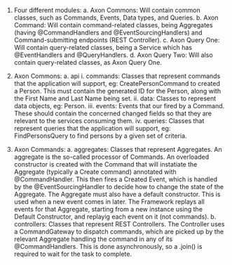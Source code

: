 1. Four different modules:
    a. Axon Commons: Will contain common classes, such as Commands, Events, Data types, and Queries.
    b. Axon Command: Will contain command-related classes, being Aggregates (having @CommandHandlers and @EventSourcingHandlers) and Command-submitting endpoints (REST Controller).
    c. Axon Query One: Will contain query-related classes, being a Service which has @EventHandlers and @QueryHandlers.
    d. Axon Query Two: Will also contain query-related classes, as Axon Query One.
    
2. Axon Commons: 
    a. api
        i. commands: Classes that represent commands that the application will support, eg: CreatePersonCommand to created a Person. This must contain the generated ID for the Person, along with the First Name and Last Name being set.
        ii. data: Classes to represent data objects, eg: Person.
        iii. events: Events that our fired by a Command. These should contain the concerned changed fields so that they are relevant to the services consuming them.
        iv. queries: Classes that represent queries that the application will support, eg: FindPersonsQuery to find persons by a given set of criteria.
        
3. Axon Commands:
    a. aggregates: Classes that represent Aggregates. An aggregate is the so-called processor of Commands. An overloaded constructor is created with the Command that will instatiate the Aggregate (typically a Create command) annotated with @CommandHandler. This then fires a Created Event, which is handled by the @EventSourcingHandler to decide how to change the state of the Aggregate. The Aggregate must also have a default constructor. This is used when a new event comes in later. The Framework replays all events for that Aggregate, starting from a new instance using the Default Constructor, and replayig each event on it (not commands).
    b. controllers: Classes that represent REST Controllers. The Controller uses a CommandGateway to dispatch commands, which are picked up by the relevant Aggregate handling the command in any of its @CommandHandlers. This is done asynchronously, so a .join() is required to wait for the task to complete.